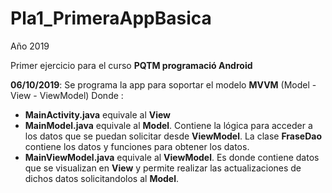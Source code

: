 # Pla1_PrimeraAppBasica

Año 2019

Primer ejercicio para el curso **PQTM programació Android**

**06/10/2019**:
Se programa la app para soportar el modelo **MVVM** (Model - View - ViewModel)
Donde :
* **MainActivity.java** equivale al  **View**
* **MainModel.java** equivale al **Model**. Contiene la lógica para acceder a los datos que se puedan solicitar desde **ViewModel**. La clase **FraseDao** contiene los datos y funciones para obtener los datos.
* **MainViewModel.java** equivale al **ViewModel**. Es donde contiene datos que se visualizan en **View** y permite realizar las actualizaciones de dichos datos solicitandolos al **Model**.
